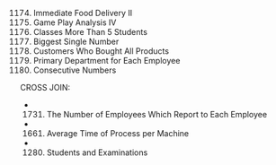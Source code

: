 1174. Immediate Food Delivery II
550. Game Play Analysis IV
596. Classes More Than 5 Students
619. Biggest Single Number
1045. Customers Who Bought All Products
1789. Primary Department for Each Employee
180. Consecutive Numbers

CROSS JOIN: 
- 1731. The Number of Employees Which Report to Each Employee 
- 1661. Average Time of Process per Machine
- 1280. Students and Examinations

